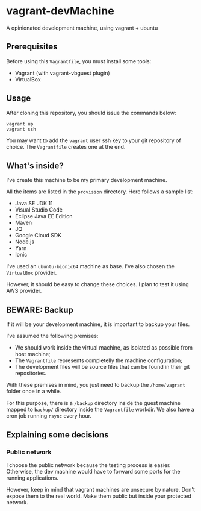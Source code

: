 # vagrant-devMachine
A opinionated development machine, using vagrant + ubuntu

Prerequisites
-------------

Before using this ``Vagrantfile``, you must install some tools:
* Vagrant (with vagrant-vbguest plugin)
* VirtualBox

Usage
-----
After cloning this repository, you should issue the commands below:

```
vagrant up
vagrant ssh
```

You may want to add the ``vagrant`` user ssh key to your git repository of choice. The ``Vagrantfile`` creates one at the end.

What's inside?
--------------

I've create this machine to be my primary development machine.

All the items are listed in the ``provision`` directory. Here follows a sample list:
* Java SE JDK 11
* Visual Studio Code
* Eclipse Java EE Edition
* Maven
* JQ
* Google Cloud SDK
* Node.js
* Yarn
* Ionic

I've used an ``ubuntu-bionic64`` machine as base. I've also chosen the ``VirtualBox`` provider.

However, it should be easy to change these choices. I plan to test it using AWS provider.

BEWARE: Backup
--------------

If it will be your development machine, it is important to backup your files.

I've assumed the following premises:
* We should work inside the virtual machine, as isolated as possible from host machine;
* The ``Vagrantfile`` represents completelly the machine configuration;
* The development files will be source files that can be found in their git repositories.

With these premises in mind, you just need to backup the ``/home/vagrant`` folder once in a while.

For this purpose, there is a ``/backup`` directory inside the guest machine mapped to ``backup/`` directory inside the ``Vagrantfile`` workdir. We also have a cron job running ``rsync`` every hour.

Explaining some decisions
-------------------------

### Public network
I choose the public network because the testing process is easier. Otherwise, the dev machine would have to forward some ports for the running applications.

However, keep in mind that vagrant machines are unsecure by nature. Don't expose them to the real world. Make them public but inside your protected network.
